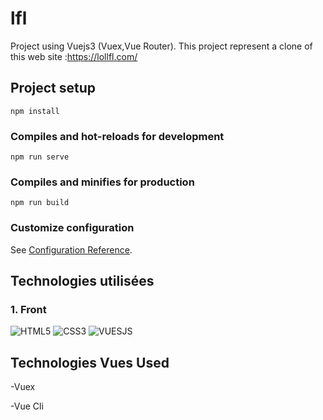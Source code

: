 # lfl
Project using Vuejs3 (Vuex,Vue Router). This project represent a clone of this web site :https://lollfl.com/
## Project setup
```
npm install
```

### Compiles and hot-reloads for development
```
npm run serve
```

### Compiles and minifies for production
```
npm run build
```

### Customize configuration
See [Configuration Reference](https://cli.vuejs.org/config/).


## Technologies utilisées

### 1. Front
![HTML5](https://img.shields.io/badge/html5-%23E34F26.svg?style=for-the-badge&logo=html5&logoColor=white)
![CSS3](https://img.shields.io/badge/css3-%231572B6.svg?style=for-the-badge&logo=css3&logoColor=white)
![VUESJS](https://img.shields.io/badge/Vue.js-35495E?style=for-the-badge&logo=vue.js&logoColor=4FC08D)

## Technologies Vues Used

<p> -Vuex </p>
<p> -Vue Cli </p>
